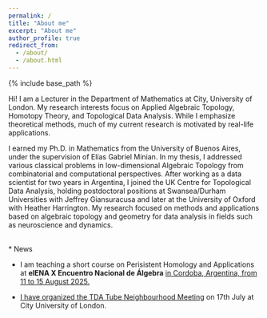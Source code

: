 ```yaml
---
permalink: /
title: "About me"
excerpt: "About me"
author_profile: true
redirect_from: 
  - /about/
  - /about.html
---
```


{% include base_path %}


Hi! I am a Lecturer in the Department of Mathematics at City, University of London. My research interests focus on Applied Algebraic Topology, Homotopy Theory, and Topological Data Analysis. While I emphasize theoretical methods, much of my current research is motivated by real-life applications.

I earned my Ph.D. in Mathematics from the University of Buenos Aires, under the supervision of Elías Gabriel Minian. In my thesis, I addressed various classical problems in low-dimensional Algebraic Topology from combinatorial and computational perspectives. After working as a data scientist for two years in Argentina, I joined the UK Centre for Topological Data Analysis, holding postdoctoral positions at Swansea/Durham Universities with Jeffrey Giansuracusa and later at the University of Oxford with Heather Harrington. My research focused on methods and applications based on algebraic topology and geometry for data analysis in fields such as neuroscience and dynamics.

<br>
* News

* I am teaching a short course on Perisistent Homology and Applications at <b>elENA X Encuentro Nacional de Álgebra</b> <a href="https://elenax.dm.uba.ar"> in Cordoba, Argentina, from 11 to 15 August 2025.

* I have organized the <a href="https://sites.google.com/view/tubeneighbourhood/">TDA Tube Neighbourhood Meeting</a> on 17th July at City University of London.
